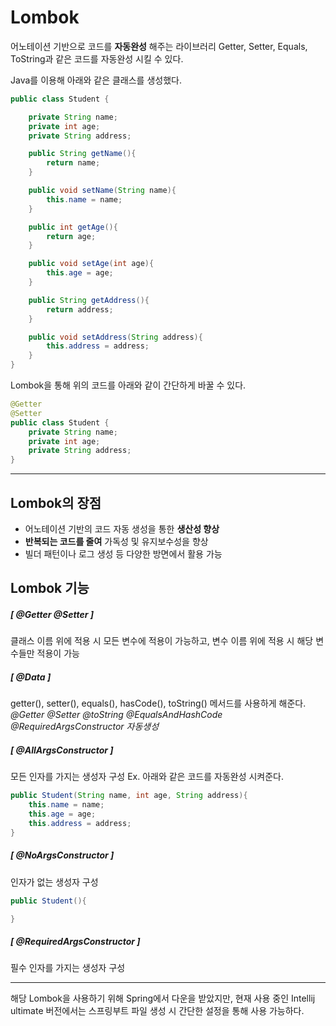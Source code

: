 # Lombok

어노테이션 기반으로 코드를 **자동완성** 해주는 라이브러리
Getter, Setter, Equals, ToString과 같은 코드를 자동완성 시킬 수 있다.

Java를 이용해 아래와 같은 클래스를 생성했다.

```java
public class Student {

    private String name;
    private int age;
    private String address;

    public String getName(){
        return name;
    }

    public void setName(String name){
        this.name = name;
    }

    public int getAge(){
        return age;
    }

    public void setAge(int age){
        this.age = age;
    }

    public String getAddress(){
        return address;
    }

    public void setAddress(String address){
        this.address = address;
    }
}
```

Lombok을 통해 위의 코드를 아래와 같이 간단하게 바꿀 수 있다.

```java
@Getter
@Setter
public class Student {
    private String name;
    private int age;
    private String address;
}
```

---

## Lombok의 장점

- 어노테이션 기반의 코드 자동 생성을 통한 **생산성 향상**
- **반복되는 코드를 줄여** 가독성 및 유지보수성을 향상
- 빌더 패턴이나 로그 생성 등 다양한 방면에서 활용 가능

## Lombok 기능

##### [ @Getter @Setter ]
클래스 이름 위에 적용 시 모든 변수에 적용이 가능하고, 변수 이름 위에 적용 시 해당 변수들만 적용이 가능

##### [ @Data ]
getter(), setter(), equals(), hasCode(), toString() 메서드를 사용하게 해준다.
_@Getter @Setter @toString @EqualsAndHashCode @RequiredArgsConstructor 자동생성_

##### [ @AllArgsConstructor ]

모든 인자를 가지는 생성자 구성
Ex. 아래와 같은 코드를 자동완성 시켜준다.

```java
public Student(String name, int age, String address){
    this.name = name;
    this.age = age;
    this.address = address;
}
```

##### [ @NoArgsConstructor ]
인자가 없는 생성자 구성
```java
public Student(){

}
```

##### [ @RequiredArgsConstructor ]
필수 인자를 가지는 생성자 구성
  
---
해당 Lombok을 사용하기 위해 Spring에서 다운을 받았지만, 현재 사용 중인 Intellij ultimate 버전에서는 스프링부트 파일 생성 시 간단한 설정을 통해 사용 가능하다.
